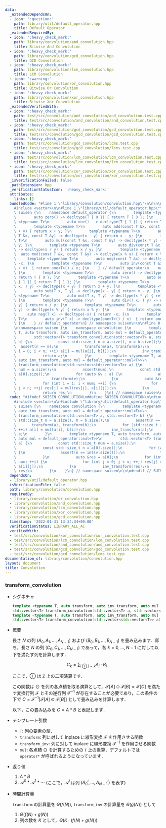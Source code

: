 ```yaml
---
data:
  _extendedDependsOn:
  - icon: ':question:'
    path: library/util/default_operator.hpp
    title: Default Operator
  _extendedRequiredBy:
  - icon: ':heavy_check_mark:'
    path: library/convolution/and_convolution.hpp
    title: Bitwise And Convolution
  - icon: ':heavy_check_mark:'
    path: library/convolution/gcd_convolution.hpp
    title: GCD Convolution
  - icon: ':heavy_check_mark:'
    path: library/convolution/lcm_convolution.hpp
    title: LCM Convolution
  - icon: ':warning:'
    path: library/convolution/or_convolution.hpp
    title: Bitwise Or Convolution
  - icon: ':heavy_check_mark:'
    path: library/convolution/xor_convolution.hpp
    title: Bitwise Xor Convolution
  _extendedVerifiedWith:
  - icon: ':heavy_check_mark:'
    path: test/src/convolution/and_convolution/and_convolution.test.cpp
    title: test/src/convolution/and_convolution/and_convolution.test.cpp
  - icon: ':heavy_check_mark:'
    path: test/src/convolution/gcd_convolution/gcd_convolution.test.cpp
    title: test/src/convolution/gcd_convolution/gcd_convolution.test.cpp
  - icon: ':heavy_check_mark:'
    path: test/src/convolution/gcd_convolution/lcms.test.cpp
    title: test/src/convolution/gcd_convolution/lcms.test.cpp
  - icon: ':heavy_check_mark:'
    path: test/src/convolution/lcm_convolution/lcm_convolution.test.cpp
    title: test/src/convolution/lcm_convolution/lcm_convolution.test.cpp
  - icon: ':heavy_check_mark:'
    path: test/src/convolution/xor_convolution/xor_convolution.test.cpp
    title: test/src/convolution/xor_convolution/xor_convolution.test.cpp
  _isVerificationFailed: false
  _pathExtension: hpp
  _verificationStatusIcon: ':heavy_check_mark:'
  attributes:
    links: []
  bundledCode: "#line 1 \"library/convolution/convolution.hpp\"\n\n\n\n#include <cassert>\n\
    #include <vector>\n\n#line 1 \"library/util/default_operator.hpp\"\n\n\n\nnamespace\
    \ suisen {\n    namespace default_operator {\n        template <typename T>\n\
    \        auto zero() -> decltype(T { 0 }) { return T { 0 }; }\n        template\
    \ <typename T>\n        auto one()  -> decltype(T { 1 }) { return T { 1 }; }\n\
    \        template <typename T>\n        auto add(const T &x, const T &y) -> decltype(x\
    \ + y) { return x + y; }\n        template <typename T>\n        auto sub(const\
    \ T &x, const T &y) -> decltype(x - y) { return x - y; }\n        template <typename\
    \ T>\n        auto mul(const T &x, const T &y) -> decltype(x * y) { return x *\
    \ y; }\n        template <typename T>\n        auto div(const T &x, const T &y)\
    \ -> decltype(x / y) { return x / y; }\n        template <typename T>\n      \
    \  auto mod(const T &x, const T &y) -> decltype(x % y) { return x % y; }\n   \
    \     template <typename T>\n        auto neg(const T &x) -> decltype(-x) { return\
    \ -x; }\n        template <typename T>\n        auto inv(const T &x) -> decltype(one<T>()\
    \ / x)  { return one<T>() / x; }\n    } // default_operator\n    namespace default_operator_noref\
    \ {\n        template <typename T>\n        auto zero() -> decltype(T { 0 }) {\
    \ return T { 0 }; }\n        template <typename T>\n        auto one()  -> decltype(T\
    \ { 1 }) { return T { 1 }; }\n        template <typename T>\n        auto add(T\
    \ x, T y) -> decltype(x + y) { return x + y; }\n        template <typename T>\n\
    \        auto sub(T x, T y) -> decltype(x - y) { return x - y; }\n        template\
    \ <typename T>\n        auto mul(T x, T y) -> decltype(x * y) { return x * y;\
    \ }\n        template <typename T>\n        auto div(T x, T y) -> decltype(x /\
    \ y) { return x / y; }\n        template <typename T>\n        auto mod(T x, T\
    \ y) -> decltype(x % y) { return x % y; }\n        template <typename T>\n   \
    \     auto neg(T x) -> decltype(-x) { return -x; }\n        template <typename\
    \ T>\n        auto inv(T x) -> decltype(one<T>() / x)  { return one<T>() / x;\
    \ }\n    } // default_operator\n} // namespace suisen\n\n\n#line 8 \"library/convolution/convolution.hpp\"\
    \n\nnamespace suisen {\n    namespace convolution {\n        template <typename\
    \ T, auto transform, auto inv_transform, auto mul = default_operator::mul<T>>\n\
    \        std::vector<T> transform_convolution(std::vector<T> a, std::vector<T>\
    \ b) {\n            const std::size_t n = a.size(), m = b.size();\n          \
    \  assert(n == m);\n            transform(a), transform(b);\n            for (std::size_t\
    \ i = 0; i < n; ++i) a[i] = mul(a[i], b[i]);\n            inv_transform(a);\n\
    \            return a;\n        }\n        template <typename T, auto transform,\
    \ auto inv_transform, auto mul = default_operator::mul<T>>\n        std::vector<T>\
    \ transform_convolution(std::vector<std::vector<T>> a) {\n            const std::size_t\
    \ num = a.size();\n            assert(num);\n            const std::size_t n =\
    \ a[0].size();\n            for (auto &v : a) {\n                assert(n == int(v.size()));\n\
    \                transform(v);\n            }\n            auto &res = a[0];\n\
    \            for (int i = 1; i < num; ++i) {\n                for (int j = 0;\
    \ j < n; ++j) res[j] = mul(res[j], a[i][j]);\n            }\n            inv_transform(res);\n\
    \            return res;\n        }\n    }\n} // namespace suisen\n\n\n\n"
  code: "#ifndef SUISEN_CONVOLUTION\n#define SUISEN_CONVOLUTION\n\n#include <cassert>\n\
    #include <vector>\n\n#include \"library/util/default_operator.hpp\"\n\nnamespace\
    \ suisen {\n    namespace convolution {\n        template <typename T, auto transform,\
    \ auto inv_transform, auto mul = default_operator::mul<T>>\n        std::vector<T>\
    \ transform_convolution(std::vector<T> a, std::vector<T> b) {\n            const\
    \ std::size_t n = a.size(), m = b.size();\n            assert(n == m);\n     \
    \       transform(a), transform(b);\n            for (std::size_t i = 0; i < n;\
    \ ++i) a[i] = mul(a[i], b[i]);\n            inv_transform(a);\n            return\
    \ a;\n        }\n        template <typename T, auto transform, auto inv_transform,\
    \ auto mul = default_operator::mul<T>>\n        std::vector<T> transform_convolution(std::vector<std::vector<T>>\
    \ a) {\n            const std::size_t num = a.size();\n            assert(num);\n\
    \            const std::size_t n = a[0].size();\n            for (auto &v : a)\
    \ {\n                assert(n == int(v.size()));\n                transform(v);\n\
    \            }\n            auto &res = a[0];\n            for (int i = 1; i <\
    \ num; ++i) {\n                for (int j = 0; j < n; ++j) res[j] = mul(res[j],\
    \ a[i][j]);\n            }\n            inv_transform(res);\n            return\
    \ res;\n        }\n    }\n} // namespace suisen\n\n\n#endif // SUISEN_CONVOLUTION\n"
  dependsOn:
  - library/util/default_operator.hpp
  isVerificationFile: false
  path: library/convolution/convolution.hpp
  requiredBy:
  - library/convolution/or_convolution.hpp
  - library/convolution/and_convolution.hpp
  - library/convolution/lcm_convolution.hpp
  - library/convolution/xor_convolution.hpp
  - library/convolution/gcd_convolution.hpp
  timestamp: '2022-01-31 13:34:34+09:00'
  verificationStatus: LIBRARY_ALL_AC
  verifiedWith:
  - test/src/convolution/xor_convolution/xor_convolution.test.cpp
  - test/src/convolution/lcm_convolution/lcm_convolution.test.cpp
  - test/src/convolution/and_convolution/and_convolution.test.cpp
  - test/src/convolution/gcd_convolution/gcd_convolution.test.cpp
  - test/src/convolution/gcd_convolution/lcms.test.cpp
documentation_of: library/convolution/convolution.hpp
layout: document
title: Convolution
---
```


### transform_convolution

- シグネチャ

  ```cpp
  template <typename T, auto transform, auto inv_transform, auto mul = default_operator::mul<T>>
  std::vector<T> transform_convolution(std::vector<T> a, std::vector<T> b) // (1)
  template <typename T, auto transform, auto inv_transform, auto mul = default_operator::mul<T>>
  std::vector<T> transform_convolution(std::vector<std::vector<T>> a) // (2)
  ```

- 概要

  長さ $N$ の列 $(A_0,A_1,\ldots,A_{N-1})$ および $(B_0,B_1,\ldots,B_{N-1})$ を畳み込みます．即ち，長さ $N$ の列 $(C_0,C_1,\ldots,C_{N-1})$ であって，各 $k=0,\ldots,N-1$ に対して以下を満たす列を計算します．

  $$ C _ k = \sum _ { i \oplus j = k } A _ i \cdot B _ j $$

  ここで，$\oplus$ は $\mathbb{Z}$ 上の二項演算です．
  
  この関数は $\odot$ を列の各点積を取る演算として，$\mathcal{F}[A]\odot \mathcal{F}[B]=\mathcal{F}[C]$ を満たす変換行列 $\mathcal{F}$ とその逆行列 $\mathcal{F}^{-1}$ が存在することが必要であり，この条件の下で $C=\mathcal{F}^{-1}\left[\mathcal{F}[A]\odot \mathcal{F}[B]\right]$ として畳み込みを計算します．

  以下，この畳み込みを $C=A\ast B$ と表記します．

- テンプレート引数

  - `T`: 列の要素の型．
  - `transform`: 列に対して inplace に線形変換 $\mathcal{F}$ を作用させる関数
  - `transform_inv`: 列に対して inplace に線形変換 $\mathcal{F}^{-1}$ を作用させる関数
  - `mul`: 各点積 $\odot$ を計算するための `T` 上の乗算．デフォルトでは `operator*` が呼ばれるようになっています．

- 返り値
  
  1. $A\ast B$
  2. $\mathcal{A}^0\ast \mathcal{A}^1\ast \cdots$ (ここで，$\mathcal{A}^i$ は列 $(A_0^i,\ldots,A_{N-1}^i)$ を表す)

- 時間計算量

  `transform` の計算量を $\Theta(f(N))$, `transform_inv` の計算量を $\Theta(g(N))$ として

  1. $\Theta(f(N)+g(N))$
  2. 列の数を $K$ として，$\Theta(K\cdot(f(N)+g(N)))$
